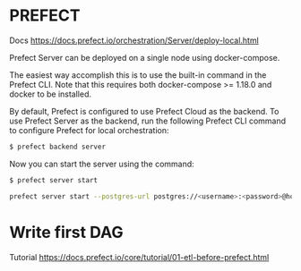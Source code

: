 # PREFECT

Docs https://docs.prefect.io/orchestration/Server/deploy-local.html

Prefect Server can be deployed on a single node using docker-compose.

The easiest way accomplish this is to use the built-in command in the Prefect CLI. Note that this requires both docker-compose >= 1.18.0 and docker to be installed.

By default, Prefect is configured to use Prefect Cloud as the backend. To use Prefect Server as the backend, run the following Prefect CLI command to configure Prefect for local orchestration:
``` bash
$ prefect backend server
```     
Now you can start the server using the command:
``` bash
$ prefect server start
```
``` bash
prefect server start --postgres-url postgres://<username>:<password>@hostname:<port>/<dbname>
```

# Write first DAG

Tutorial https://docs.prefect.io/core/tutorial/01-etl-before-prefect.html